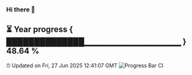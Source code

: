 ### Hi there 👋
⏳ Year progress { ██████████████▁▁▁▁▁▁▁▁▁▁▁▁▁▁▁▁ } 48.64 %
---
⏰ Updated on Fri, 27 Jun 2025 12:41:07 GMT
![Progress Bar CI](https://github.com/liununu/liununu/workflows/Progress%20Bar%20CI/badge.svg)
